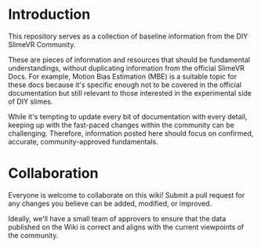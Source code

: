 # Introduction

This repository serves as a collection of baseline information from the DIY SlimeVR Community.

These are pieces of information and resources that should be fundamental understandings, without duplicating information from the official SlimeVR Docs. For example, Motion Bias Estimation (MBE) is a suitable topic for these docs because it's specific enough not to be covered in the official documentation but still relevant to those interested in the experimental side of DIY slimes.

While it's tempting to update every bit of documentation with every detail, keeping up with the fast-paced changes within the community can be challenging. Therefore, information posted here should focus on confirmed, accurate, community-approved fundamentals.

# Collaboration

Everyone is welcome to collaborate on this wiki! Submit a pull request for any changes you believe can be added, modified, or improved.

Ideally, we'll have a small team of approvers to ensure that the data published on the Wiki is correct and aligns with the current viewpoints of the community.